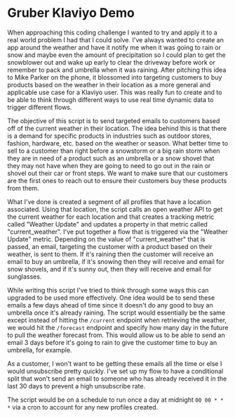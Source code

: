 # Gruber Klaviyo Demo

When approaching this coding challenge I wanted to try and apply it to a real world problem I had that I could solve. I've always wanted to create an app around the weather and have it notify me when it was going to rain or snow and maybe even the amount of precipitation so I could plan to get the snowblower out and wake up early to clear the driveway before work or remember to pack and umbrella when it was raining. After pitching this idea to Mike Parker on the phone, it blossomed into targeting customers to buy products based on the weather in their location as a more general and applicable use case for a Klaviyo user. This was really fun to create and to be able to think through different ways to use real time dynamic data to trigger different flows.

The objective of this script is to send targeted emails to customers based off of the current weather in their location. The idea behind this is that there is a demand for specific products in industries such as outdoor stores, fashion, hardware, etc. based on the weather or season. What better time to sell to a customer than right before a snowstorm or a big rain storm when they are in need of a product such as an umbrella or a snow shovel that they may not have when they are going to need to go out in the rain or shovel out their car or front steps. We want to make sure that our customers are the first ones to reach out to ensure their customers buy these products from them.

What I've done is created a segment of all profiles that have a location associated. Using that location, the script calls an open weather API to get the current weather for each location and that creates a tracking metric called "Weather Update" and updates a property in that metric called "current_weather". I've put together a flow that is triggered via the "Weather Update" metric. Depending on the value of "current_weather" that is passed, an email, targeting the customer with a product based on their weather, is sent to them. If it's raining then the customer will receive an email to buy an umbrella, if it's snowing then they will receive and email for snow shovels, and if it's sunny out, then they will receive and email for sunglasses.

While writing this script I've tried to think through some ways this can upgraded to be used more effectively. One idea would be to send these emails a few days ahead of time since it doesn't do any good to buy an umbrella once it's already raining. The script would essentially be the same except instead of hitting the `/current` endpoint when retrieving the weather, we would hit the `/forecast` endpoint and specify how many day in the future to pull the weather forecast from. This would allow us to be able to send an email 3 days before it's going to rain to give the customer time to buy an umbrella, for example.

As a customer, I won't want to be getting these emails all the time or else I would unsubscribe pretty quickly. I've set up my flow to have a conditional split that won't send an email to someone who has already received it in the last 30 days to prevent a high unsubscribe rate.

The script would be on a schedule to run once a day at midnight `00 00 * * *` via a cron to account for any new profiles created.
